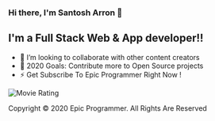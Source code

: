 ### Hi there, I'm Santosh Arron 👋

## I'm a Full Stack Web & App developer!!

- 👯 I’m looking to collaborate with other content creators
- 🥅 2020 Goals: Contribute more to Open Source projects
- ⚡ Get Subscribe To Epic Programmer Right Now !


![Movie Rating](https://user-images.githubusercontent.com/73644573/102005075-05d35480-3d3c-11eb-82d9-fa85e2769b33.png)


Copyright © 2020 Epic Programmer. All Rights Are Reserved

